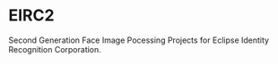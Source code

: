 # EIRC2

Second Generation Face Image Pocessing Projects for Eclipse Identity Recognition Corporation.
